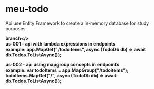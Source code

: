 # meu-todo

Api use Entity Framework to create a in-memory database for study purposes.

<b>branch</></br>
us-001 - api with lambda expressions in endpoints </br>
example: app.MapGet("/todoitems", async (TodoDb db) =>
  await db.Todos.ToListAsync());

us-002 - api using mapgroup concepts in endpoints </br>
example: var todoItems = app.MapGroup("/todoitems");</br>
todoItems.MapGet("/", async (TodoDb db) =>
    await db.Todos.ToListAsync());


